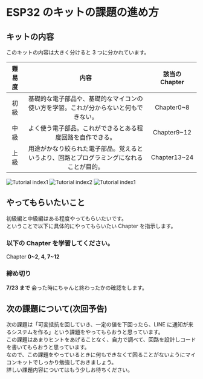 # ESP32 のキットの課題の進め方

## キットの内容

このキットの内容は大きく分けると 3 つに分かれています。

|  難易度 |  内容  | 該当の Chapter |
| :----: | :----: | :----: |
| 初級 |基礎的な電子部品や、基礎的なマイコンの使い方を学習。これが分からないと何もできない。|Chapter0~8|
|中級|よく使う電子部品。これができるとある程度回路を自作できる。|Chapter9~12|
|上級|用途がかなり絞られた電子部品。覚えるというより、回路とプログラミングになれることが目的。|Chapter13~24|


![Tutorial index1](https://cdn.discordapp.com/attachments/1084716730594623581/1126442946695278592/esp32Tutorial1.png)
![Tutorial index2](https://cdn.discordapp.com/attachments/1084716730594623581/1126442946410057738/esp32Tutorial2.png)
![Tutorial index1](https://cdn.discordapp.com/attachments/1084716730594623581/1126442946695278592/esp32Tutorial1.png)

## やってもらいたいこと

初級編と中級編はある程度やってもらいたいです。  
ということで以下に具体的にやってもらいたい Chapter を指示します。

### 以下の Chapter を学習してください。

Chapter **0~2, 4, 7~12**

### 締め切り

**7/23 まで**
会った時にちゃんと終わったかの確認をします。

## 次の課題について(次回予告)

次の課題は「可変抵抗を回していき、一定の値を下回ったら、LINE に通知が来るシステムを作る」という課題をやってもらおうと思っています。  
この課題はあまりヒントをあげることなく、自力で調べて、回路を設計しコードを書いてもらおうと思っています。  
なので、この課題をやっているときに何もできなくて困ることがないようにマイコンキットでしっかり勉強しておきましょう。  
詳しい課題内容についてはもう少しお待ちください。
